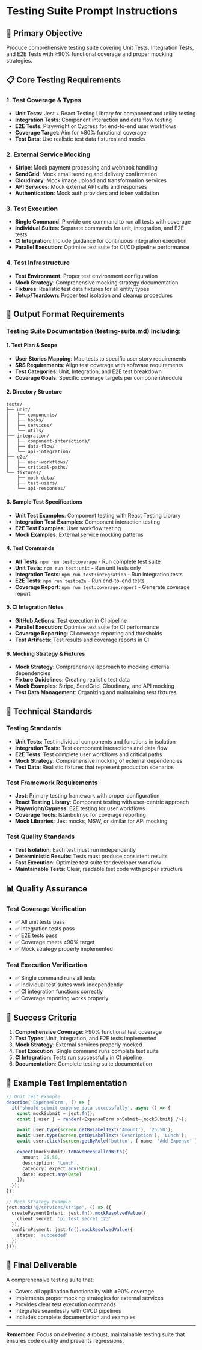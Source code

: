 # Testing Suite Prompt Instructions

## 🧪 **Primary Objective**

Produce comprehensive testing suite covering Unit Tests, Integration Tests, and E2E Tests with ≥90% functional coverage and proper mocking strategies.

## 📋 **Core Testing Requirements**

### **1. Test Coverage & Types**

- **Unit Tests**: Jest + React Testing Library for component and utility testing
- **Integration Tests**: Component interaction and data flow testing
- **E2E Tests**: Playwright or Cypress for end-to-end user workflows
- **Coverage Target**: Aim for ≥80% functional coverage
- **Test Data**: Use realistic test data fixtures and mocks

### **2. External Service Mocking**

- **Stripe**: Mock payment processing and webhook handling
- **SendGrid**: Mock email sending and delivery confirmation
- **Cloudinary**: Mock image upload and transformation services
- **API Services**: Mock external API calls and responses
- **Authentication**: Mock auth providers and token validation

### **3. Test Execution**

- **Single Command**: Provide one command to run all tests with coverage
- **Individual Suites**: Separate commands for unit, integration, and E2E tests
- **CI Integration**: Include guidance for continuous integration execution
- **Parallel Execution**: Optimize test suite for CI/CD pipeline performance

### **4. Test Infrastructure**

- **Test Environment**: Proper test environment configuration
- **Mock Strategy**: Comprehensive mocking strategy documentation
- **Fixtures**: Realistic test data fixtures for all entity types
- **Setup/Teardown**: Proper test isolation and cleanup procedures

## 📁 **Output Format Requirements**

### **Testing Suite Documentation (testing-suite.md) Including:**

#### **1. Test Plan & Scope**

- **User Stories Mapping**: Map tests to specific user story requirements
- **SRS Requirements**: Align test coverage with software requirements
- **Test Categories**: Unit, Integration, and E2E test breakdown
- **Coverage Goals**: Specific coverage targets per component/module

#### **2. Directory Structure**

```
tests/
├── unit/
│   ├── components/
│   ├── hooks/
│   ├── services/
│   └── utils/
├── integration/
│   ├── component-interactions/
│   ├── data-flow/
│   └── api-integration/
├── e2e/
│   ├── user-workflows/
│   ├── critical-paths/
└── fixtures/
    ├── mock-data/
    ├── test-users/
    └── api-responses/
```

#### **3. Sample Test Specifications**

- **Unit Test Examples**: Component testing with React Testing Library
- **Integration Test Examples**: Component interaction testing
- **E2E Test Examples**: User workflow testing
- **Mock Examples**: External service mocking patterns

#### **4. Test Commands**

- **All Tests**: `npm run test:coverage` - Run complete test suite
- **Unit Tests**: `npm run test:unit` - Run unit tests only
- **Integration Tests**: `npm run test:integration` - Run integration tests
- **E2E Tests**: `npm run test:e2e` - Run end-to-end tests
- **Coverage Report**: `npm run test:coverage:report` - Generate coverage report

#### **5. CI Integration Notes**

- **GitHub Actions**: Test execution in CI pipeline
- **Parallel Execution**: Optimize test suite for CI performance
- **Coverage Reporting**: CI coverage reporting and thresholds
- **Test Artifacts**: Test results and coverage reports in CI

#### **6. Mocking Strategy & Fixtures**

- **Mock Strategy**: Comprehensive approach to mocking external dependencies
- **Fixture Guidelines**: Creating realistic test data
- **Mock Examples**: Stripe, SendGrid, Cloudinary, and API mocking
- **Test Data Management**: Organizing and maintaining test fixtures

## 🔧 **Technical Standards**

### **Testing Standards**

- **Unit Tests**: Test individual components and functions in isolation
- **Integration Tests**: Test component interactions and data flow
- **E2E Tests**: Test complete user workflows and critical paths
- **Mock Strategy**: Comprehensive mocking of external dependencies
- **Test Data**: Realistic fixtures that represent production scenarios

### **Test Framework Requirements**

- **Jest**: Primary testing framework with proper configuration
- **React Testing Library**: Component testing with user-centric approach
- **Playwright/Cypress**: E2E testing for user workflows
- **Coverage Tools**: Istanbul/nyc for coverage reporting
- **Mock Libraries**: Jest mocks, MSW, or similar for API mocking

### **Test Quality Standards**

- **Test Isolation**: Each test must run independently
- **Deterministic Results**: Tests must produce consistent results
- **Fast Execution**: Optimize test suite for developer workflow
- **Maintainable Tests**: Clear, readable test code with proper structure

## 📊 **Quality Assurance**

### **Test Coverage Verification**

- ✅ All unit tests pass
- ✅ Integration tests pass
- ✅ E2E tests pass
- ✅ Coverage meets ≥90% target
- ✅ Mock strategy properly implemented

### **Test Execution Verification**

- ✅ Single command runs all tests
- ✅ Individual test suites work independently
- ✅ CI integration functions correctly
- ✅ Coverage reporting works properly

## 🎯 **Success Criteria**

1. **Comprehensive Coverage**: ≥90% functional test coverage
2. **Test Types**: Unit, Integration, and E2E tests implemented
3. **Mock Strategy**: External services properly mocked
4. **Test Execution**: Single command runs complete test suite
5. **CI Integration**: Tests run successfully in CI pipeline
6. **Documentation**: Complete testing suite documentation

## 📝 **Example Test Implementation**

```typescript
// Unit Test Example
describe('ExpenseForm', () => {
  it('should submit expense data successfully', async () => {
    const mockSubmit = jest.fn();
    const { user } = render(<ExpenseForm onSubmit={mockSubmit} />);

    await user.type(screen.getByLabelText('Amount'), '25.50');
    await user.type(screen.getByLabelText('Description'), 'Lunch');
    await user.click(screen.getByRole('button', { name: 'Add Expense' }));

    expect(mockSubmit).toHaveBeenCalledWith({
      amount: 25.50,
      description: 'Lunch',
      category: expect.any(String),
      date: expect.any(Date)
    });
  });
});

// Mock Strategy Example
jest.mock('@/services/stripe', () => ({
  createPaymentIntent: jest.fn().mockResolvedValue({
    client_secret: 'pi_test_secret_123'
  }),
  confirmPayment: jest.fn().mockResolvedValue({
    status: 'succeeded'
  })
}));
```

## 🚀 **Final Deliverable**

A comprehensive testing suite that:

- Covers all application functionality with ≥90% coverage
- Implements proper mocking strategies for external services
- Provides clear test execution commands
- Integrates seamlessly with CI/CD pipelines
- Includes complete documentation and examples

---

**Remember**: Focus on delivering a robust, maintainable testing suite that ensures code quality and prevents regressions.
